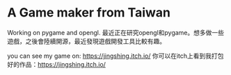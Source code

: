 # A Game maker from Taiwan
Working on pygame and opengl.
最近正在研究opengl和pygame。想多做一些遊戲，之後會陸續開源，最近發現遊戲開發工具比較有趣。

you can see my game on: https://jingshing.itch.io/
你可以在itch上看到我打包好的作品：https://jingshing.itch.io/
